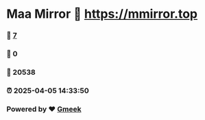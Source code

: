 # Maa Mirror :link: https://mmirror.top 
### :page_facing_up: [7](https://mmirror.top/tag.html) 
### :speech_balloon: 0 
### :hibiscus: 20538 
### :alarm_clock: 2025-04-05 14:33:50 
### Powered by :heart: [Gmeek](https://github.com/Meekdai/Gmeek)
